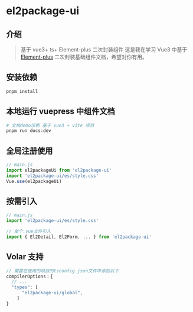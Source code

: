 # el2package-ui

## 介绍

> 基于 vue3+ ts+ Element-plus 二次封装组件
> 这是我在学习 Vue3 中基于[Element-plus](https://element-plus.org/zh-CN/) 二次封装基础组件文档，希望对你有用。

<!-- 可查看 [详细组件案例文档]() 预览 -->

## 安装依赖

```bash
pnpm install
```

## 本地运行 vuepress 中组件文档

```bash
# 文档demo示例 基于 vue3 + vite 项目
pnpm run docs:dev
```

## 全局注册使用

```javascript
// main.js
import el2packageUi from 'el2package-ui'
import 'el2package-ui/es/style.css'
Vue.use(el2packageUi)
```

## 按需引入

```javascript
// main.js
import 'el2package-ui/es/style.css'

// 单个.vue文件引入
import { El2Detail, El2Form, ... } from 'el2package-ui'
```

## Volar 支持

```javascript
// 需要在使用的项目的tsconfig.json文件中添加以下
compilerOptions：{
  // ...
  "types": [
      "el2package-ui/global",
    ]
}

```
